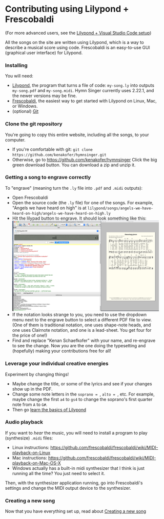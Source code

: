 ---
---

# Contributing using Lilypond + Frescobaldi

(For more advanced users, see the [Lilypond + Visual Studio Code setup](vscode))

All the songs on the site are written using Lilypond, which is a way to describe a musical score using code. Frescobaldi is an easy-to-use GUI (graphical user interface) for Lilypond.


### Installing

You will need:
 - [Lilypond](http://lilypond.org/download.html), the program that turns a file of code: `my-song.ly` into outputs `my-song.pdf` and `my-song.midi`. Hymn Singer currently uses 2.22.1, and the newer versions may be fine.
 - [Frescobaldi](https://frescobaldi.org/download), the easiest way to get started with Lilypond on Linux, Mac, or Windows.
 - (optional) [Git](https://git-scm.com/downloads)

### Clone the git repository

You're going to copy this entire website, including all the songs, to your computer.
- If you're comfortable with git: `git clone https://github.com/kenakofer/hymnsinger.git`
- Otherwise, go to <https://github.com/kenakofer/hymnsinger> Click the big green download button. You can download a zip and unzip it.

### Getting a song to engrave correctly

To "engrave" (meaning turn the `.ly` file into `.pdf` and `.midi` outputs):
- Open Frescobaldi
- Open the source code (the `.ly` file) for one of the songs. For example, "Angels we have heard on high" is at `lilypond/songs/angels-we-have-heard-on-high/angels-we-have-heard-on-high.ly`
- Hit the lilypad button to engrave. It should look something like this:
![Frescobaldi screenshot](assets/img/frescobaldi-screenshot.png)
- If the notation looks strange to you, you need to use the dropdown menu next to the engrave button to select a different PDF file to view. (One of them is traditional notation, one uses shape-note heads, and one uses Clairnote notation, and one is a lead-sheet. You get four for the price of one!)
- Find and replace "Kenan Schaefkofer" with your name, and re-engrave to see the change. Now _you_ are the one doing the typesetting and (hopefully) making your contributions free for all!

### Leverage your individual creative energies

Experiment by changing things!
- Maybe change the title, or some of the lyrics and see if your changes show up in the PDF.
- Change some note letters in the `soprano = `, `alto = `, etc. For example, maybe change the first `a4` to `gs4` to change the soprano's first quarter note from `A` to `G#`.
- Then go [learn the basics of Lilypond](https://lilypond.org/doc/v2.22/Documentation/learning/simple-notation)

### Audio playback

If you want to _hear_ the music, you will need to install a program to play (synthesize) `.midi` files:
 - Linux instructions: <https://github.com/frescobaldi/frescobaldi/wiki/MIDI-playback-on-Linux>
 - Mac instructions: <https://github.com/frescobaldi/frescobaldi/wiki/MIDI-playback-on-Mac-OS-X>
 - Windows actually has a built-in midi synthesizer that I think is just running all the time? You just need to select it.

Then, with the synthesizer application running, go into Frescobaldi's settings and change the MIDI output device to the synthesizer.

### Creating a new song

Now that you have everything set up, read about [Creating a new song](how-to-new-song)